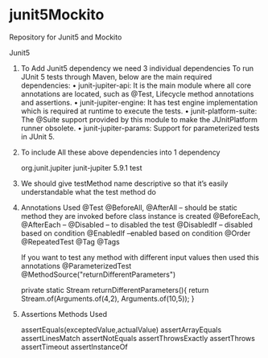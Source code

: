 # junit5Mockito
Repository for Junit5 and Mockito


Junit5

1)	To Add Junit5 dependency we need 3 individual dependencies
To run JUnit 5 tests through Maven, below are the main required dependencies:
•	junit-jupiter-api: It is the main module where all core annotations are located, such as @Test, Lifecycle method annotations and assertions.
•	junit-jupiter-engine: It has test engine implementation which is required at runtime to execute the tests.
•	junit-platform-suite: The @Suite support provided by this module to make the JUnitPlatform runner obsolete.
•	junit-jupiter-params: Support for parameterized tests in JUnit 5.

2)	To include All these above dependencies into 1 dependency 
	<!-- https://mvnrepository.com/artifact/org.junit.jupiter/junit-jupiter -->
	<dependency>
	    <groupId>org.junit.jupiter</groupId>
	    <artifactId>junit-jupiter</artifactId>
	    <version>5.9.1</version>
	    <scope>test</scope>
	</dependency>
3)	We should give testMethod name descriptive so that it’s easily understandable what the test method do 
4)	Annotations Used
	@Test
	@BeforeAll, @AfterAll – should be static method they are invoked before class instance is created
	@BeforeEach, @AfterEach –
	@Disabled – to disabled the test
	@DisabledIf – disabled based on condition
	@EnabledIf –enabled based on condition
	@Order @RepeatedTest @Tag @Tags
	
	If you want to test any method with different input values  then used this annotations
	@ParameterizedTest
	@MethodSource("returnDifferentParameters")

	private static Stream<Arguments> returnDifferentParameters(){
	    return Stream.of(Arguments.of(4,2),
		    Arguments.of(10,5));
	}

5) 	Assertions Methods Used


	assertEquals(exceptedValue,actualValue)
	assertArrayEquals
	assertLinesMatch
	assertNotEquals
	assertThrowsExactly
	assertThrows
	assertTimeout
	assertInstanceOf


